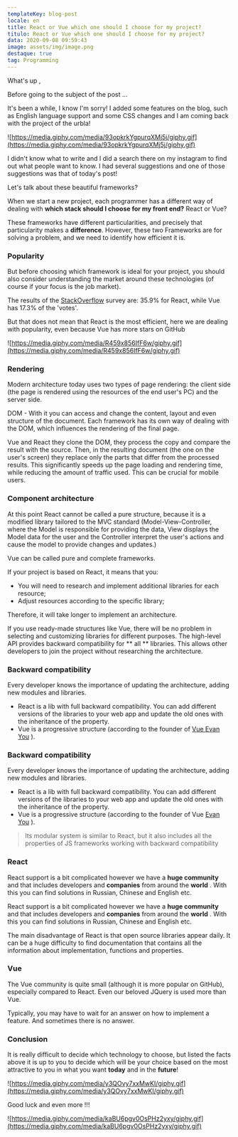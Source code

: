 ```yaml
---
templateKey: blog-post
locale: en
title: React or Vue which one should I choose for my project?
titulo: React or Vue which one should I choose for my project?
data: 2020-09-08 09:59:43
image: assets/img/image.png
destaque: true
tag: Programming
---
```


What's up ,

Before going to the subject of the post ...

It's been a while, I know I'm sorry! I added some features on the blog, such as English language support and some CSS changes and I am coming back with the project of the urbla!

![https://media.giphy.com/media/93opkrkYgpurqXMj5j/giphy.gif](https://media.giphy.com/media/93opkrkYgpurqXMj5j/giphy.gif)

I didn't know what to write and I did a search there on my instagram to find out what people want to know. I had several suggestions and one of those suggestions was that of today's post!

Let's talk about these beautiful frameworks?

When we start a new project, each programmer has a different way of dealing with **which stack should I choose for my front end?** React or Vue?

These frameworks have different particularities, and precisely that particularity makes a **difference**. However, these two Frameworks are for solving a problem, and we need to identify how efficient it is.

### Popularity

But before choosing which framework is ideal for your project, you should also consider understanding the market around these technologies (of course if your focus is the job market).

The results of the [StackOverflow](https://insights.stackoverflow.com/survey/2020#most-popular-technologies) survey are: 35.9% for React, while Vue has 17.3% of the 'votes'.

But that does not mean that React is the most efficient, here we are dealing with popularity, even because Vue has more stars on GitHub

![https://media.giphy.com/media/R459x856IfF6w/giphy.gif](https://media.giphy.com/media/R459x856IfF6w/giphy.gif)

### Rendering

Modern architecture today uses two types of page rendering: the client side (the page is rendered using the resources of the end user's PC) and the server side.

DOM - With it you can access and change the content, layout and even structure of the document. Each framework has its own way of dealing with the DOM, which influences the rendering of the final page.

Vue and React they clone the DOM, they process the copy and compare the result with the source. Then, in the resulting document (the one on the user's screen) they replace only the parts that differ from the processed results. This significantly speeds up the page loading and rendering time, while reducing the amount of traffic used. This can be crucial for mobile users.

### Component architecture

At this point React cannot be called a pure structure, because it is a modified library tailored to the MVC standard (Model-View-Controller, where the Model is responsible for providing the data, View displays the Model data for the user and the Controller interpret the user's actions and cause the model to provide changes and updates.)

Vue can be called pure and complete frameworks.

If your project is based on React, it means that you:

- You will need to research and implement additional libraries for each resource;
- Adjust resources according to the specific library;

Therefore, it will take longer to implement an architecture.

If you use ready-made structures like Vue, there will be no problem in selecting and customizing libraries for different purposes. The high-level API provides backward compatibility for ** all ** libraries. This allows other developers to join the project without researching the architecture.

### Backward compatibility

Every developer knows the importance of updating the architecture, adding new modules and libraries.

- React is a lib with full backward compatibility. You can add different versions of the libraries to your web app and update the old ones with the inheritance of the property.
- Vue is a progressive structure (according to the founder of [Vue Evan You](https://www.youtube.com/watch?v=p2P3z7p_zTI&ab_channel=VueNYC) ).

### Backward compatibility

Every developer knows the importance of updating the architecture, adding new modules and libraries.

- React is a lib with full backward compatibility. You can add different versions of the libraries to your web app and update the old ones with the inheritance of the property.
- Vue is a progressive structure (according to the founder of Vue [Evan You](https://www.youtube.com/watch?v=p2P3z7p_zTI&ab_channel=VueNYC) ).

> Its modular system is similar to React, but it also includes all the properties of JS frameworks working with backward compatibility

### React

React support is a bit complicated however we have a **huge community** and that includes developers and **companies** from around the **world** . With this you can find solutions in Russian, Chinese and English etc.

React support is a bit complicated however we have a **huge community** and that includes developers and **companies** from around the **world** . With this you can find solutions in Russian, Chinese and English etc.

The main disadvantage of React is that open source libraries appear daily. It can be a huge difficulty to find documentation that contains all the information about implementation, functions and properties.

### Vue

The Vue community is quite small (although it is more popular on GitHub), especially compared to React. Even our beloved JQuery is used more than Vue.

Typically, you may have to wait for an answer on how to implement a feature. And sometimes there is no answer.

### Conclusion

It is really difficult to decide which technology to choose, but listed the facts above it is up to you to decide which will be your choice based on the most attractive to you in what you want **today** and in the **future**!

![https://media.giphy.com/media/y3QOvy7xxMwKI/giphy.gif](https://media.giphy.com/media/y3QOvy7xxMwKI/giphy.gif)

Good luck and even more !!!

![https://media.giphy.com/media/kaBU6pgv0OsPHz2yxy/giphy.gif](https://media.giphy.com/media/kaBU6pgv0OsPHz2yxy/giphy.gif)
